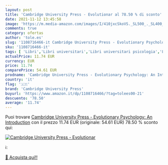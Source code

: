```yaml
---
layout: post
title: 'Cambridge University Press - Evolutionar al 78.50 % di sconto'
date: 2021-11-12 13:45:58
image: 'https://m.media-amazon.com/images/I/410jxcSkoVS._SL500_._SL400_.jpg'
comments: true
category: ofertas
author: 'tole.es'
slug: '1108716466-it Cambridge University Press - Evolutionary Psychology: An...'
sku: '1108716466-it'
tags: [ 'Libri','Libri universitari','Libri universitari psicologia','Libri universitari scienze sociali','Neuropsicologia','Psicologia','Psicologia dello sviluppo','Scienze biologiche','Scienze, tecnologia e medicina','Società e scienze sociali','cambridge university press', ]
actualPrice: 11.74 EUR
currency: EUR
price: 11.74
comparePrice: 54.61 EUR
prodname: 'Cambridge University Press - Evolutionary Psychology: An Introduction'
country: 'it'
flag: '🇮🇹'
brand: 'Cambridge University Press'
buyurl: 'https://www.amazon.it/dp/1108716466/?tag=tolees00-21'
descuento: '78.50'
average: '11.74'
---
```


Puoi trovare [Cambridge University Press - Evolutionary Psychology: An Introduction](https://www.amazon.it/dp/1108716466/?tag=tolees00-21) con il prezzo 11.74 EUR (originale: 54.61 EUR) 78.50 % sconto qui:

[![Cambridge University Press - Evolutionar](https://m.media-amazon.com/images/I/410jxcSkoVS._SL500_._SL400_.jpg)](https://www.amazon.it/dp/1108716466/?tag=tolees00-21)

ℹ️:


[🛒 Acquista qui!!](https://www.amazon.it/dp/1108716466/?tag=tolees00-21)
